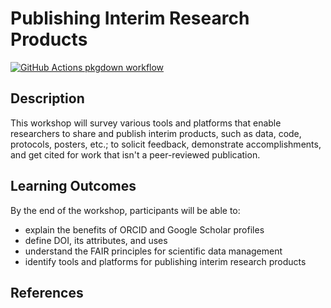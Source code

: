 
# Publishing Interim Research Products

<!-- badges: start -->
[![GitHub Actions pkgdown workflow](https://github.com/uf-repro/publishing-interim-products/workflows/pkgdown/badge.svg)](https://github.com/uf-repro/publishing-interim-products/actions?query=workflow%3Apkgdown)
<!-- badges: end -->

## Description

This workshop will survey various tools and platforms that enable researchers to share and publish interim products, such as data, code, protocols, posters, etc.; to solicit feedback, demonstrate accomplishments, and get cited for work that isn't a peer-reviewed publication.

## Learning Outcomes

By the end of the workshop, participants will be able to:

* explain the benefits of ORCID and Google Scholar profiles
* define DOI, its attributes, and uses
* understand the FAIR principles for scientific data management
* identify tools and platforms for publishing interim research products

## References

